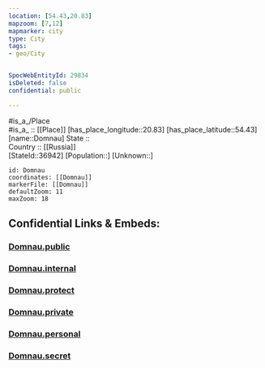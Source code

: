 ```yaml
---
location: [54.43,20.83] 
mapzoom: [7,12] 
mapmarker: city 
type: City
tags:
- geo/City


SpocWebEntityId: 29834
isDeleted: false
confidential: public

---
```

#is_a_/Place  
#is_a_ :: [[Place]] 
[has_place_longitude::20.83] 
[has_place_latitude::54.43] 
[name::Domnau] 
State ::  
Country :: [[Russia]]  
[StateId::36942] 
[Population::] 
[Unknown::] 


```leaflet
id: Domnau
coordinates: [[Domnau]] 
markerFile: [[Domnau]] 
defaultZoom: 11 
maxZoom: 18
```


## Confidential Links & Embeds: 

### [Domnau.public](/_public/\Earth\Continent\Europe\Europe~East\Russia\Russia~NorthWest\Kaliningrad~Oblast\CityDomnau.public.md) 

### [Domnau.internal](/_internal/\Earth\Continent\Europe\Europe~East\Russia\Russia~NorthWest\Kaliningrad~Oblast\CityDomnau.internal.md) 

### [Domnau.protect](/_protect/\Earth\Continent\Europe\Europe~East\Russia\Russia~NorthWest\Kaliningrad~Oblast\CityDomnau.protect.md) 

### [Domnau.private](/_private/\Earth\Continent\Europe\Europe~East\Russia\Russia~NorthWest\Kaliningrad~Oblast\CityDomnau.private.md) 

### [Domnau.personal](/_personal/\Earth\Continent\Europe\Europe~East\Russia\Russia~NorthWest\Kaliningrad~Oblast\CityDomnau.personal.md) 

### [Domnau.secret](/_secret/\Earth\Continent\Europe\Europe~East\Russia\Russia~NorthWest\Kaliningrad~Oblast\CityDomnau.secret.md)

